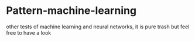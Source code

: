 # Pattern-machine-learning

other tests of machine learning and neural networks, it is pure trash but feel free to have a look

